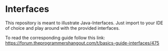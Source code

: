 # Interfaces
This repository is meant to illustrate Java-Interfaces.
Just import to your IDE of choice and play around with the provided interfaces.

To read the corresponding guide follow this link:
https://forum.theprogrammershangout.com/t/basics-guide-interfaces/475
